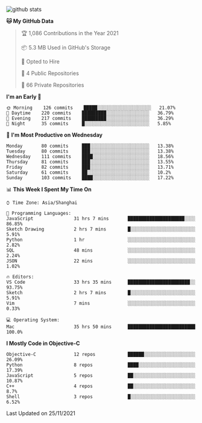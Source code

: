 
![github stats](https://github-readme-stats.vercel.app/api?username=ChesterYue&show_icons=true&count_private=true)

<!-- ![wakatime](https://github-readme-stats.vercel.app/api/wakatime?username=ChesterYue&layout=compact) -->

<!-- ![wakatime](https://github-readme-stats.vercel.app/api/top-langs/?username=ChesterYue&layout=compact) -->

<!--START_SECTION:waka-->
**🐱 My GitHub Data** 

> 🏆 1,086 Contributions in the Year 2021
 > 
> 📦 5.3 MB Used in GitHub's Storage 
 > 
> 💼 Opted to Hire
 > 
> 📜 4 Public Repositories 
 > 
> 🔑 66 Private Repositories  
 > 
**I'm an Early 🐤** 

```text
🌞 Morning    126 commits    █████░░░░░░░░░░░░░░░░░░░░   21.07% 
🌆 Daytime    220 commits    █████████░░░░░░░░░░░░░░░░   36.79% 
🌃 Evening    217 commits    █████████░░░░░░░░░░░░░░░░   36.29% 
🌙 Night      35 commits     █░░░░░░░░░░░░░░░░░░░░░░░░   5.85%

```
📅 **I'm Most Productive on Wednesday** 

```text
Monday       80 commits     ███░░░░░░░░░░░░░░░░░░░░░░   13.38% 
Tuesday      80 commits     ███░░░░░░░░░░░░░░░░░░░░░░   13.38% 
Wednesday    111 commits    ████░░░░░░░░░░░░░░░░░░░░░   18.56% 
Thursday     81 commits     ███░░░░░░░░░░░░░░░░░░░░░░   13.55% 
Friday       82 commits     ███░░░░░░░░░░░░░░░░░░░░░░   13.71% 
Saturday     61 commits     ██░░░░░░░░░░░░░░░░░░░░░░░   10.2% 
Sunday       103 commits    ████░░░░░░░░░░░░░░░░░░░░░   17.22%

```


📊 **This Week I Spent My Time On** 

```text
⌚︎ Time Zone: Asia/Shanghai

💬 Programming Languages: 
JavaScript               31 hrs 7 mins       █████████████████████░░░░   86.85% 
Sketch Drawing           2 hrs 7 mins        █░░░░░░░░░░░░░░░░░░░░░░░░   5.91% 
Python                   1 hr                ░░░░░░░░░░░░░░░░░░░░░░░░░   2.82% 
SQL                      48 mins             ░░░░░░░░░░░░░░░░░░░░░░░░░   2.24% 
JSON                     22 mins             ░░░░░░░░░░░░░░░░░░░░░░░░░   1.02%

🔥 Editors: 
VS Code                  33 hrs 35 mins      ███████████████████████░░   93.75% 
Sketch                   2 hrs 7 mins        █░░░░░░░░░░░░░░░░░░░░░░░░   5.91% 
Vim                      7 mins              ░░░░░░░░░░░░░░░░░░░░░░░░░   0.33%

💻 Operating System: 
Mac                      35 hrs 50 mins      █████████████████████████   100.0%

```

**I Mostly Code in Objective-C** 

```text
Objective-C              12 repos            ██████░░░░░░░░░░░░░░░░░░░   26.09% 
Python                   8 repos             ████░░░░░░░░░░░░░░░░░░░░░   17.39% 
JavaScript               5 repos             ██░░░░░░░░░░░░░░░░░░░░░░░   10.87% 
C++                      4 repos             ██░░░░░░░░░░░░░░░░░░░░░░░   8.7% 
Shell                    3 repos             █░░░░░░░░░░░░░░░░░░░░░░░░   6.52%

```



 Last Updated on 25/11/2021
<!--END_SECTION:waka-->